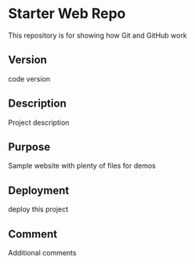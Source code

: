 # Starter Web Repo

This repository is for showing how Git and GitHub work

## Version

code version

## Description

Project description

## Purpose

Sample website with plenty of files for demos

## Deployment

deploy this project

## Comment

Additional comments

